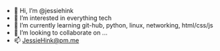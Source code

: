 - 👋 Hi, I’m @jessiehink
- 👀 I’m interested in everything tech
- 🌱 I’m currently learning git-hub, python, linux, networking, html/css/js
- 💞️ I’m looking to collaborate on ...
- 📫 JessieHink@pm.me
